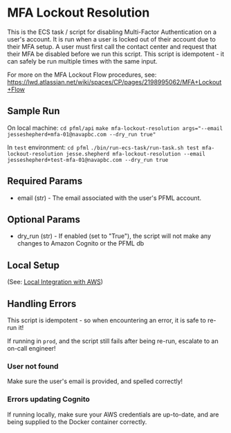 # MFA Lockout Resolution
This is the ECS task / script for disabling Multi-Factor Authentication on a user's account. It is run when a user is locked out of their account due to their MFA setup.
A user must first call the contact center and request that their MFA be disabled before we run this script.
This script is idempotent - it can safely be run multiple times with the same input.

For more on the MFA Lockout Flow procedures, see: https://lwd.atlassian.net/wiki/spaces/CP/pages/2198995062/MFA+Lockout+Flow

## Sample Run
On local machine:
`cd pfml/api`
`make mfa-lockout-resolution args="--email jesseshepherd+mfa-01@navapbc.com --dry_run true"`

In `test` environment:
`cd pfml`
`./bin/run-ecs-task/run-task.sh test mfa-lockout-resolution jesse.shepherd mfa-lockout-resolution --email jesseshepherd+test-mfa-01@navapbc.com --dry_run true`

## Required Params
- email (str)       - The email associated with the user's PFML account.

## Optional Params
- dry_run (str)     - If enabled (set to "True"), the script will not make any changes to Amazon Cognito or the PFML db

## Local Setup
(See: [Local Integration with AWS](/docs/api/local-integration-with-aws.md))

## Handling Errors
This script is idempotent - so when encountering an error, it is safe to re-run it!

If running in `prod`, and the script still fails after being re-run, escalate to an on-call engineer!

### User not found
Make sure the user's email is provided, and spelled correctly!

### Errors updating Cognito
If running locally, make sure your AWS credentials are up-to-date, and are being supplied to the Docker container correctly.

